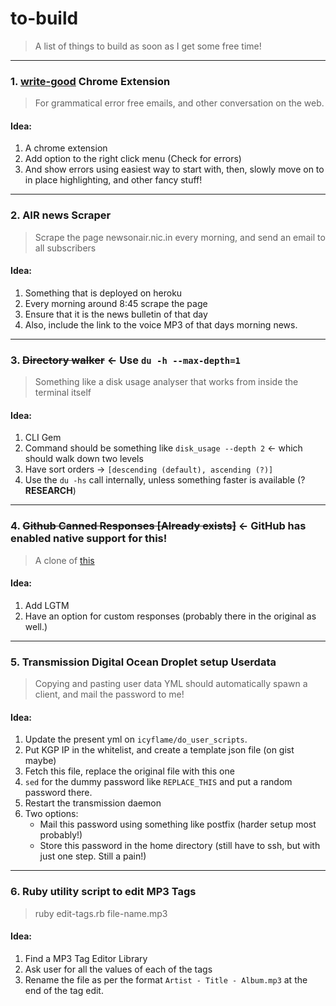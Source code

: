 # to-build

> A list of things to build as soon as I get some free time!

***

### 1. [write-good](https://github.com/btford/write-good) Chrome Extension

> For grammatical error free emails, and other conversation on the web.

#### Idea:

1. A chrome extension
2. Add option to the right click menu (Check for errors)
3. And show errors using easiest way to start with, then, slowly move on to in place highlighting, and other fancy stuff!

***

### 2. AIR news Scraper

> Scrape the page newsonair.nic.in every morning, and send an email to all subscribers

#### Idea:

1. Something that is deployed on heroku
2. Every morning around 8:45 scrape the page
3. Ensure that it is the news bulletin of that day
4. Also, include the link to the voice MP3 of that days morning news.

***

### 3. ~~Directory walker~~ <- Use `du -h --max-depth=1`

> Something like a disk usage analyser that works from inside the terminal itself

#### Idea:

1. CLI Gem
2. Command should be something like `disk_usage --depth 2` <- which should walk down two levels
3. Have sort orders -> `[descending (default), ascending (?)]`
4. Use the `du -hs` call internally, unless something faster is available (? **RESEARCH**)

***

### 4. ~~Github Canned Responses [Already exists]~~ <- GitHub has enabled native support for this!

> A clone of [this](https://github.com/notwaldorf/github-canned-responses)

#### Idea:

1. Add LGTM
2. Have an option for custom responses (probably there in the original as well.)

***

### 5. Transmission Digital Ocean Droplet setup Userdata

> Copying and pasting user data YML should automatically spawn a client, and mail the password to me!

#### Idea:

1. Update the present yml on `icyflame/do_user_scripts`.
2. Put KGP IP in the whitelist, and create a template json file (on gist maybe)
3. Fetch this file, replace the original file with this one
4. `sed` for the dummy password like `REPLACE_THIS` and put a random password there.
5. Restart the transmission daemon
6. Two options:
	- Mail this password using something like postfix (harder setup most probably!)
	- Store this password in the home directory (still have to ssh, but with just one step. Still a pain!)

***

### 6. Ruby utility script to edit MP3 Tags

> ruby edit-tags.rb file-name.mp3

#### Idea:

1. Find a MP3 Tag Editor Library
2. Ask user for all the values of each of the tags
3. Rename the file as per the format `Artist - Title - Album.mp3` at the end of the tag edit.
